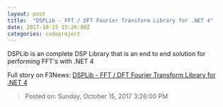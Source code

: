 ```yaml
---
layout: post
title:  "DSPLib - FFT / DFT Fourier Transform Library for .NET 4"
date: 2017-10-15 15:26:00Z
categories: codeproject
---
```


DSPLib is an complete DSP Library that is an end to end solution for performing FFT's with .NET 4


Full story on F3News: [DSPLib - FFT / DFT Fourier Transform Library for .NET 4](http://www.f3nws.com/n/gRSjhC)

> Posted on: Sunday, October 15, 2017 3:26:00 PM
